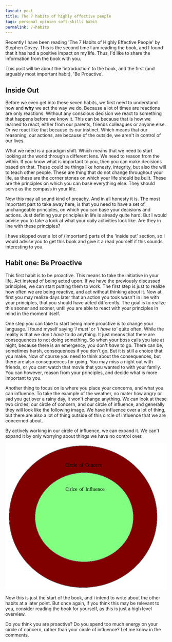```yaml
---
layout: post
title: The 7 habits of highly effective people
tags: personal opinion soft-skills habit
permalink: 7-habits
---
```


Recently I have been reading 'The 7 Habits of Highly Effective People' by Stephen Covey. This is the second time I am reading the book,
and I found that it has had a positive impact on my life. Thus, I'd like to share the information from the book with you.

This post will be about the 'introduction' to the book, and the first (and arguably most important habit), 'Be Proactive'.

<!--more-->

## Inside Out

Before we even get into these seven habits, we first need to understand how and **why** we act the way we do. Because a lot of times
are reactions are only reactions. Without any conscious decision we react to something that happens before we know it. This can be because
that is how we learned to react, either from our parents, friends colleagues or anyone else. Or we react like that because its our instinct.
Which means that our reasoning, our actions, are because of the outside, we aren't in control of our lives.

What we need is a paradigm shift. Which means that we need to start looking at the world through a different lens. We need to reason from the within.
If you know what is important to you, then you can make decisions based on that. These could be things like honesty, integrity, but also the will to
teach other people. These are thing that do not change throughout your life, as these are the corner stones on which your life should be built.
These are the principles on which you can base everything else. They should serve as the compass in your life.

Now this may all sound kind of preachy. And in all honesty it is. The most important part to take away here, is that you need to have a set of unchangeable
principles, on which you can base your decisions and actions. Just defining your principles in life is already quite hard. But I would advise you to take
a look at what your daily activities look like. Are they in line with these principles?

I have skipped over a lot of (important) parts of the 'inside out' section, so I would advise you to get this book and give it a read yourself if this
sounds interesting to you.

## Habit one: Be Proactive

This first habit is to be proactive. This means to take the initiative in your life. Act instead of being acted upon. If we have the previously discussed
principles, we can start putting them to work. The first step is just to realize how often we are being reactive, and act without thinking about it. Now at first
you may realize days later that an action you took wasn't in line with your principles, that you should have acted differently. The goal is to realize this
sooner and sooner, until you are able to react with your principles in mind in the moment itself.

One step you can take to start being more proactive is to change your language. I found myself saying *'I must'* or *'I have to'* quite often. While the reality
is that we don't *have* to do anything. It just means that there are consequences to not doing something. So when your boss calls you late at night, because
there is an emergency, you don't *have* to go. There can be, sometimes harsh, consequences if you don't go. But it is still a choice that you make. Now of course
you need to think about the consequences, but there are also consequences for going. You may miss a night out with friends, or you cant watch that movie that you
wanted to with your family. You can however, reason from your principles, and decide what is more important to you.

Another thing to focus on is where you place your concerns, and what you can influence. To take the example of the weather, no mater how angry or sad you get
over a rainy day, it won't change anything. We can look at these two circles, our circle of concern, and our circle of influence, and generally they will look
like the following image. We have influence over a lot of thing, but there are also a lot of thing outside of this circle of influence that we are concerned
about.

By actively working in our circle of influence, we can expand it. We can't expand it by only worrying about things we have no control over.

![concern-influence](/assets/img/concern-influence.png)

Now this is just the start of the book, and i intend to write about the other habits at a later point. But once again, if you think this may be
relevant to you, consider reading the book for yourself, as this is just a high level overview.

Do you think you are proactive? Do you spend too much energy on your circle of concern, rather than your circle of influence? Let me know in the comments.

